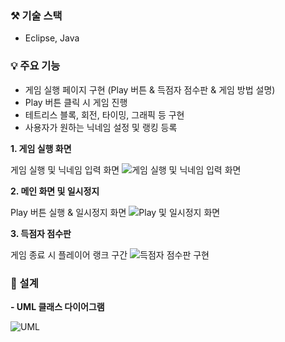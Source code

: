 ### ⚒️ 기술 스택
- Eclipse, Java

### 💡 주요 기능 

<div>
 
- 게임 실행 페이지 구현 (Play 버튼 & 득점자 점수판 & 게임 방법 설명)
- Play 버튼 클릭 시 게임 진행
- 테트리스 블록, 회전, 타이밍, 그래픽 등 구현
- 사용자가 원하는 닉네임 설정 및 랭킹 등록

</div>


 **1. 게임 실행 화면**  
 
게임 실행 및 닉네임 입력 화면
 ![게임 실행 및 닉네임 입력 화면](https://github.com/user-attachments/assets/61d6bfb3-5c44-40da-9802-93b959d74792)

 
 **2. 메인 화면 및 일시정지**  

 Play 버튼 실행 & 일시정지 화면
 ![Play 및 일시정지 화면](https://github.com/user-attachments/assets/de2a9c76-22fd-4ef0-92ba-53e1acb8903f)

 

 **3. 득점자 점수판**  

게임 종료 시 플레이어 랭크 구간
![득점자 점수판 구현](https://github.com/user-attachments/assets/92b75822-7494-4810-a4ba-44ca5eb658ed)



### 📍 설계

**- UML 클래스 다이어그램**

![UML](https://github.com/user-attachments/assets/a23e9e33-6946-43e0-a0e4-14c3ce3c20af)

